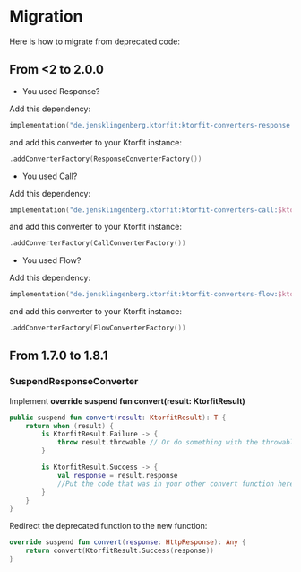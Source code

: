 # Migration
Here is how to migrate from deprecated code:

## From <2 to 2.0.0
* You used Response?

Add this dependency:

```kotlin
implementation("de.jensklingenberg.ktorfit:ktorfit-converters-response:$ktorfit")
```

and add this converter to your Ktorfit instance:
```kotlin
.addConverterFactory(ResponseConverterFactory())
```

* You used Call?

Add this dependency:
```kotlin
implementation("de.jensklingenberg.ktorfit:ktorfit-converters-call:$ktorfit")
```

and add this converter to your Ktorfit instance:
```kotlin
.addConverterFactory(CallConverterFactory())
```

* You used Flow?

Add this dependency:
```kotlin
implementation("de.jensklingenberg.ktorfit:ktorfit-converters-flow:$ktorfit")
```

and add this converter to your Ktorfit instance:
```kotlin
.addConverterFactory(FlowConverterFactory())
```

## From 1.7.0 to 1.8.1

### SuspendResponseConverter
Implement **override suspend fun convert(result: KtorfitResult)**

```kotlin
public suspend fun convert(result: KtorfitResult): T {
    return when (result) {
        is KtorfitResult.Failure -> {
            throw result.throwable // Or do something with the throwable
        }

        is KtorfitResult.Success -> {
            val response = result.response
            //Put the code that was in your other convert function here
        }
    }
}
```

Redirect the deprecated function to the new function:

```kotlin
override suspend fun convert(response: HttpResponse): Any {
    return convert(KtorfitResult.Success(response))
}
```